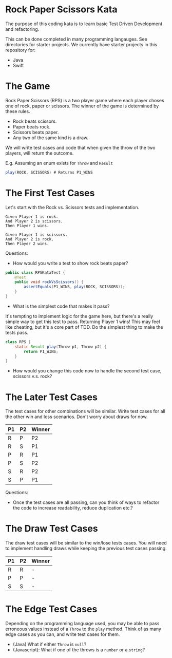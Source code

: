 # Rock Paper Scissors Kata

The purpose of this coding kata is to learn basic Test Driven Development and refactoring.

This can be done completed in many programming langauges. See directories for starter projects. We currently have starter projects in this repository for:

* Java
* Swift

# The Game

Rock Paper Scissors (RPS) is a two player game where each player choses one of rock, paper or scissors. The winner of the game is determined by these rules.

- Rock beats scissors.
- Paper beats rock.
- Scissors beats paper.
- Any two of the same kind is a draw.

We will write test cases and code that when given the throw of the two players, will return the outcome.

E.g. Assuming an enum exists for `Throw` and `Result`

```java
play(ROCK, SCISSORS) # Returns P1_WINS
```

# The First Test Cases

Let's start with the Rock vs. Scissors tests and implementation.

```
Given Player 1 is rock.
And Player 2 is scissors.
Then Player 1 wins.
```

```
Given Player 1 is scissors.
And Player 2 is rock.
Then Player 2 wins.
```

Questions:
- How would you write a test to show rock beats paper?

```java
public class RPSKataTest {
    @Test
    public void rockVsScissors() {
        assertEquals(P1_WINS, play(ROCK, SCISSORS));
    }
}
```

- What is the simplest code that makes it pass? 

It's tempting to implement logic for the game here, but there's a really simple way to get this test to pass. Returning Player 1 wins! This may feel like cheating, but it's a core part of TDD. Do the simplest thing to make the tests pass.

```java
class RPS {
    static Result play(Throw p1, Throw p2) {
        return P1_WINS;
    }
}
```

- How would you change this code now to handle the second test case, scissors v.s. rock?

# The Later Test Cases

The test cases for other combinations will be similar. Write test cases for all the other win and loss scenarios. Don't worry about draws for now.

| P1 | P2 | Winner |
|---|---|---|
| R | P | P2 |
| R | S | P1 |
| P | R | P1 |
| P | S | P2 |
| S | R | P2 |
| S | P | P1 |

Questions:

- Once the test cases are all passing, can you think of ways to refactor the code to increase readability, reduce duplication etc.?

# The Draw Test Cases

The draw test cases will be similar to the win/lose tests cases. You will need to implement handling draws while keeping the previous test cases passing.

| P1 | P2 | Winner |
|---|---|---|
| R | R | - |
| P | P | - |
| S | S | - |

# The Edge Test Cases

Depending on the programming language used, you may be able to pass erroneous values instead of a `Throw` to the `play` method. Think of as many edge cases as you can, and write test cases for them.

 * (Java) What if either `Throw` is `null`?
 * (Javascript): What if one of the throws is a `number` or a `string`?
